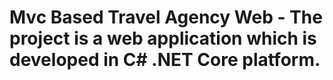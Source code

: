 # Mvc Based Travel Agency Web - The project is a web application which is developed in C# .NET Core platform.
